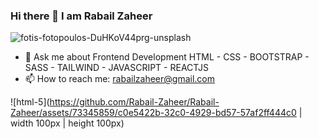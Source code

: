 ###                                           Hi there 👋 I am Rabail Zaheer 
![fotis-fotopoulos-DuHKoV44prg-unsplash](https://user-images.githubusercontent.com/73345859/232242257-549b15c9-15bb-43fc-9e83-c66a70e7b4dd.jpg)
- 💬 Ask me about Frontend Development
HTML - CSS - BOOTSTRAP - SASS - TAILWIND - JAVASCRIPT - REACTJS
- 📫 How to reach me: rabailzaheer@gmail.com

![html-5](https://github.com/Rabail-Zaheer/Rabail-Zaheer/assets/73345859/c0e5422b-32c0-4929-bd57-57af2ff444c0 | width 100px | height 100px)
































<!--
**Rabail-Zaheer/Rabail-Zaheer** is a ✨ _special_ ✨ repository because its `README.md` (this file) appears on your GitHub profile.

Here are some ideas to get you started:

- 🔭 I’m currently working on ...
- 🌱 I’m currently learning ...
- 👯 I’m looking to collaborate on ...
- 🤔 I’m looking for help with ...

- ⚡ Fun fact: ...
-->
